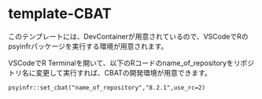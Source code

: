 # template-CBAT

このテンプレートには、DevContainerが用意されているので、VSCodeでRのpsyinfrパッケージを実行する環境が用意されます。

VSCodeでR Terminalを開いて、以下のRコードのname_of_repositoryをリポジトリ名に変更して実行すれば、CBATの開発環境が用意できます。


```
psyinfr::set_cbat("name_of_repository","8.2.1",use_rc=2)

```